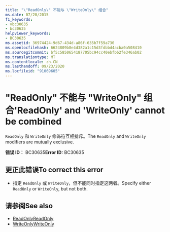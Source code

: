 ```yaml
---
title: "\"ReadOnly\" 不能与 \"WriteOnly\" 组合"
ms.date: 07/20/2015
f1_keywords:
- vbc30635
- bc30635
helpviewer_keywords:
- BC30635
ms.assetid: 36974424-9d67-434d-a86f-635b7f59a730
ms.openlocfilehash: 6624809b8e4d382a1c15d3fdbbd4acba0a508410
ms.sourcegitcommit: bf5c5850654187705bc94cc40ebfb62fe346ab02
ms.translationtype: MT
ms.contentlocale: zh-CN
ms.lasthandoff: 09/23/2020
ms.locfileid: "91069605"
---
```

# <a name="readonly-and-writeonly-cannot-be-combined"></a><span data-ttu-id="77802-102">"ReadOnly" 不能与 "WriteOnly" 组合</span><span class="sxs-lookup"><span data-stu-id="77802-102">'ReadOnly' and 'WriteOnly' cannot be combined</span></span>

<span data-ttu-id="77802-103">`ReadOnly` 和 `WriteOnly` 修饰符互相排斥。</span><span class="sxs-lookup"><span data-stu-id="77802-103">The `ReadOnly` and `WriteOnly` modifiers are mutually exclusive.</span></span>  
  
 <span data-ttu-id="77802-104">**错误 ID：** BC30635</span><span class="sxs-lookup"><span data-stu-id="77802-104">**Error ID:** BC30635</span></span>  
  
## <a name="to-correct-this-error"></a><span data-ttu-id="77802-105">更正此错误</span><span class="sxs-lookup"><span data-stu-id="77802-105">To correct this error</span></span>  
  
- <span data-ttu-id="77802-106">指定 `ReadOnly` 或 `WriteOnly`，但不能同时指定这两者。</span><span class="sxs-lookup"><span data-stu-id="77802-106">Specify either `ReadOnly` or `WriteOnly`, but not both.</span></span>  
  
## <a name="see-also"></a><span data-ttu-id="77802-107">请参阅</span><span class="sxs-lookup"><span data-stu-id="77802-107">See also</span></span>

- [<span data-ttu-id="77802-108">ReadOnly</span><span class="sxs-lookup"><span data-stu-id="77802-108">ReadOnly</span></span>](../language-reference/modifiers/readonly.md)
- [<span data-ttu-id="77802-109">WriteOnly</span><span class="sxs-lookup"><span data-stu-id="77802-109">WriteOnly</span></span>](../language-reference/modifiers/writeonly.md)
